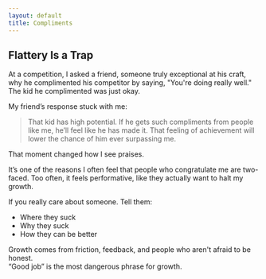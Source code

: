 ```yaml
---
layout: default
title: Compliments
---
```


## Flattery Is a Trap

At a competition, I asked a friend, someone truly exceptional at his craft, why he complimented his competitor by saying, "You're doing really well." The kid he complimented was just okay.

My friend’s response stuck with me:

> That kid has high potential. If he gets such compliments from people like me, he’ll feel like he has made it. That feeling of achievement will lower the chance of him ever surpassing me.

That moment changed how I see praises.

It’s one of the reasons I often feel that people who congratulate me are two-faced. Too often, it feels performative, like they actually want to halt my growth.

If you really care about someone. Tell them:

- Where they suck  
- Why they suck  
- How they can be better  

Growth comes from friction, feedback, and people who aren't afraid to be honest.  
“Good job” is the most dangerous phrase for growth.
